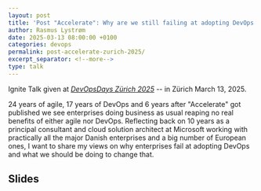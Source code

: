 ```yaml
---
layout: post
title: 'Post "Accelerate": Why are we still failing at adopting DevOps in the Enterprise?'
author: Rasmus Lystrøm
date: 2025-03-13 08:00:00 +0100
categories: devops
permalink: post-accelerate-zurich-2025/
excerpt_separator: <!--more-->
type: talk
---
```


Ignite Talk given at [*DevOpsDays Zürich 2025*](https://www.devopsdays.ch/) -- in Zürich March 13, 2025.

24 years of agile, 17 years of DevOps and 6 years after "Accelerate" got published we see enterprises doing business as usual reaping no real benefits of either agile nor DevOps. Reflecting back on 10 years as a principal consultant and cloud solution architect at Microsoft working with practically all the major Danish enterprises and a big number of European ones, I want to share my views on why enterprises fail at adopting DevOps and what we should be doing to change that.

<!--more-->

## Slides

<script defer class="speakerdeck-embed" data-id="16886a4b26b74ac7b6b0012a42b4ea78" data-ratio="1.7777777777777777" src="//speakerdeck.com/assets/embed.js"></script>
